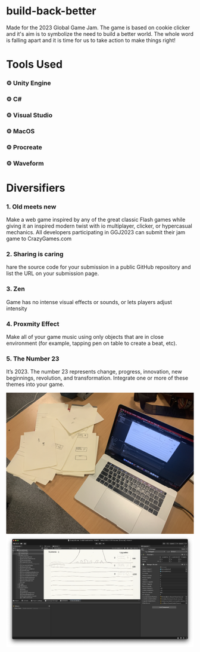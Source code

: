 # build-back-better
Made for the 2023 Global Game Jam. The game is based on cookie clicker and it's aim is to symbolize the need to build a better world. The whole word is falling apart and it is time for us to take action to make things right!

# Tools Used 

### ⚙️ Unity Engine 
### ⚙️ C# 
### ⚙️ Visual Studio 
### ⚙️ MacOS 
### ⚙️ Procreate 
### ⚙️ Waveform 

# Diversifiers #

### 1. Old meets new

Make a web game inspired by any of the great classic Flash games while giving it an inspired modern twist with io multiplayer, clicker, or hypercasual mechanics. All developers participating in GGJ2023 can submit their jam game to CrazyGames.com

### 2. Sharing is caring

hare the source code for your submission in a public GitHub repository and list the URL on your submission page.

### 3. Zen

Game has no intense visual effects or sounds, or lets players adjust intensity

### 4. Proxmity Effect

 Make all of your game music using only objects that are in close environment (for example, tapping pen on table to create a beat, etc).
 
 ### 5. The Number 23 
 
 It’s 2023. The number 23 represents change, progress, innovation, new beginnings, revolution, and transformation. Integrate one or more of these themes into your game.
 
 ![Hand-drawn-Material](/Game-Pictures/IMG_0986.JPG "Hand-Drawn graphics for the game")
 ![Game Screenshot in unity Engine](/Game-Pictures/hvBV3a.png "Made in Unity Engine")
